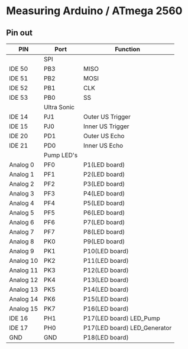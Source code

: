# Measuring Arduino / ATmega 2560
## Pin out
| PIN | Port | Function
|-- | -- |--|
|| SPI ||
| IDE 50 | PB3 | MISO |
| IDE 51 | PB2 | MOSI |
| IDE 52 | PB1 | CLK |
| IDE 53 | PB0 | SS |
|| Ultra Sonic ||
| IDE 14 | PJ1 | Outer US Trigger |
| IDE 15 | PJ0 | Inner US Trigger |
| IDE 20 | PD1 | Outer US Echo |
| IDE 21 | PD0 | Inner US Echo |
|| Pump LED's ||
| Analog 0 | PF0 | P1(LED board) |
| Analog 1 | PF1 | P2(LED board) |
| Analog 2 | PF2 | P3(LED board) |
| Analog 3 | PF3 | P4(LED board) |
| Analog 4 | PF4 | P5(LED board) |
| Analog 5 | PF5 | P6(LED board) |
| Analog 6 | PF6 | P7(LED board) |
| Analog 7 | PF7 | P8(LED board) |
| Analog 8 | PK0 | P9(LED board) |
| Analog 9 | PK1 | P10(LED board) |
| Analog 10 | PK2 | P11(LED board) |
| Analog 11 | PK3 | P12(LED board) |
| Analog 12 | PK4 | P13(LED board) |
| Analog 13 | PK5 | P14(LED board) |
| Analog 14 | PK6 | P15(LED board) |
| Analog 15 | PK7 | P16(LED board) |
| IDE 16 | PH1 | P17(LED board) LED_Pump |
| IDE 17 | PH0 | P17(LED board) LED_Generator |
| GND | GND | P18(LED board) |

